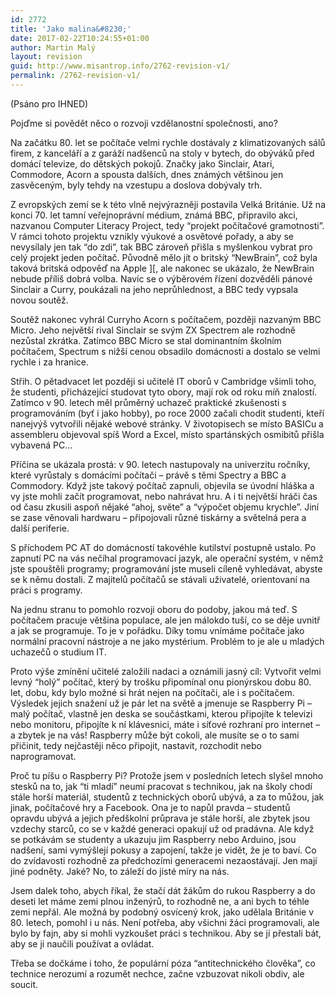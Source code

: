 ```yaml
---
id: 2772
title: 'Jako malina&#8230;'
date: 2017-02-22T10:24:55+01:00
author: Martin Malý
layout: revision
guid: http://www.misantrop.info/2762-revision-v1/
permalink: /2762-revision-v1/
---
```

<span style="font-weight: 400;">(Psáno pro IHNED)</span>

<span style="font-weight: 400;">Pojďme si povědět něco o rozvoji vzdělanostní společnosti, ano?</span>

<span style="font-weight: 400;">Na začátku 80. let se počítače velmi rychle dostávaly z klimatizovaných sálů firem, z kanceláří a z garáží nadšenců na stoly v bytech, do obýváků před domácí televize, do dětských pokojů. Značky jako Sinclair, Atari, Commodore, Acorn a spousta dalších, dnes známých většinou jen zasvěceným, byly tehdy na vzestupu a doslova dobývaly trh. </span>

<span style="font-weight: 400;">Z evropských zemí se k této vlně nejvýrazněji postavila Velká Británie. Už na konci 70. let tamní veřejnoprávní médium, známá BBC, připravilo akci, nazvanou Computer Literacy Project, tedy “projekt počítačové gramotnosti”. V rámci tohoto projektu vznikly výukové a osvětové pořady, a aby se nevysílaly jen tak “do zdi”, tak BBC zároveň přišla s myšlenkou vybrat pro celý projekt jeden počítač. Původně mělo jít o britský “NewBrain”, což byla taková britská odpověď na Apple ][, ale nakonec se ukázalo, že NewBrain nebude příliš dobrá volba. Navíc se o výběrovém řízení dozvěděli pánové Sinclair a Curry, poukázali na jeho neprůhlednost, a BBC tedy vypsala novou soutěž.</span>

<span style="font-weight: 400;">Soutěž nakonec vyhrál Curryho Acorn s počítačem, později nazvaným BBC Micro. Jeho největší rival Sinclair se svým ZX Spectrem ale rozhodně nezůstal zkrátka. Zatímco BBC Micro se stal dominantním školním počítačem, Spectrum s nižší cenou obsadilo domácnosti a dostalo se velmi rychle i za hranice.</span>

<span style="font-weight: 400;">Střih. O pětadvacet let později si učitelé IT oborů v Cambridge všimli toho, že studenti, přicházející studovat tyto obory, mají rok od roku míň znalostí. Zatímco v 90. letech měl průměrný uchazeč praktické zkušenosti s programováním (byť i jako hobby), po roce 2000 začali chodit studenti, kteří nanejvýš vytvořili nějaké webové stránky. V životopisech se místo BASICu a assembleru objevoval spíš Word a Excel, místo spartánských osmibitů přišla vybavená PC… </span>

<span style="font-weight: 400;">Příčina se ukázala prostá: v 90. letech nastupovaly na univerzitu ročníky, které vyrůstaly s domácími počítači &#8211; právě s těmi Spectry a BBC a Commodory. Když jste takový počítač zapnuli, objevila se úvodní hláška a vy jste mohli začít programovat, nebo nahrávat hru. A i ti největší hráči čas od času zkusili aspoň nějaké “ahoj, světe” a “výpočet objemu krychle”. Jiní se zase věnovali hardwaru &#8211; připojovali různé tiskárny a světelná pera a další periferie.</span>

<span style="font-weight: 400;">S příchodem PC AT do domácností takovéhle kutilství postupně ustalo. Po zapnutí PC na vás nečíhal programovací jazyk, ale operační systém, v němž jste spouštěli programy; programování jste museli cíleně vyhledávat, abyste se k němu dostali. Z majitelů počítačů se stávali uživatelé, orientovaní na práci s programy.</span>

<span style="font-weight: 400;">Na jednu stranu to pomohlo rozvoji oboru do podoby, jakou má teď. S počítačem pracuje většina populace, ale jen málokdo tuší, co se děje uvnitř a jak se programuje. To je v pořádku. Díky tomu vnímáme počítače jako normální pracovní nástroje a ne jako mystérium. Problém to je ale u mladých uchazečů o studium IT.</span>

<span style="font-weight: 400;">Proto výše zmínění učitelé založili nadaci a oznámili jasný cíl: Vytvořit velmi levný “holý” počítač, který by trošku připomínal onu pionýrskou dobu 80. let, dobu, kdy bylo možné si hrát nejen na počítači, ale i s počítačem. Výsledek jejich snažení už je pár let na světě a jmenuje se Raspberry Pi &#8211; malý počítač, vlastně jen deska se součástkami, kterou připojíte k televizi nebo monitoru, připojíte k ní klávesnici, máte i síťové rozhraní pro internet &#8211; a zbytek je na vás! Raspberry může být cokoli, ale musíte se o to sami přičinit, tedy nejčastěji něco připojit, nastavit, rozchodit nebo naprogramovat.</span>

<span style="font-weight: 400;">Proč tu píšu o Raspberry Pi? Protože jsem v posledních letech slyšel mnoho stesků na to, jak “ti mladí” neumí pracovat s technikou, jak na školy chodí stále horší materiál, studentů z technických oborů ubývá, a za to můžou, jak jinak, počítačové hry a Facebook. Ona je to napůl pravda &#8211; studentů opravdu ubývá a jejich předškolní průprava je stále horší, ale zbytek jsou vzdechy starců, co se v každé generaci opakují už od pradávna. Ale když se potkávám se studenty a ukazuju jim Raspberry nebo Arduino, jsou nadšení, sami vymýšlejí pokusy a zapojení, takže je vidět, že je to baví. Co do zvídavosti rozhodně za předchozími generacemi nezaostávají. Jen mají jiné podněty. Jaké? No, to záleží do jisté míry na nás.</span>

<span style="font-weight: 400;">Jsem dalek toho, abych říkal, že stačí dát žákům do rukou Raspberry a do deseti let máme zemi plnou inženýrů, to rozhodně ne, a ani bych to téhle zemi nepřál. Ale možná by podobný osvícený krok, jako udělala Británie v 80. letech, pomohl i u nás. Není potřeba, aby všichni žáci programovali, ale bylo by fajn, aby si mohli vyzkoušet práci s technikou. Aby se jí přestali bát, aby se ji naučili používat a ovládat. </span>

<span style="font-weight: 400;">Třeba se dočkáme i toho, že populární póza “antitechnického člověka”, co technice nerozumí a rozumět nechce, začne vzbuzovat nikoli obdiv, ale soucit.</span>